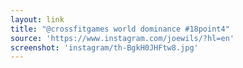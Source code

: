 ```yaml
---
layout: link
title: "@crossfitgames world dominance #18point4"
source: 'https://www.instagram.com/joewils/?hl=en'
screenshot: 'instagram/th-BgkH0JHFtw8.jpg'
---
```


